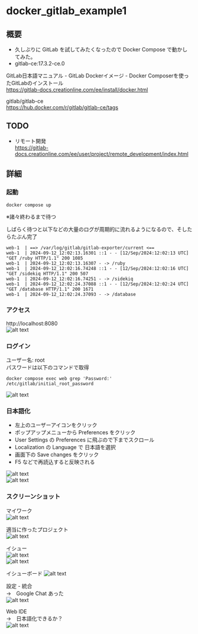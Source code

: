 # docker_gitlab_example1

## 概要
* 久しぶりに GitLab を試してみたくなったので Docker Compose で動かしてみた。
* gitlab-ce:17.3.2-ce.0

GitLab日本語マニュアル - GitLab Dockerイメージ - Docker Composerを使ったGitLabのインストール  
https://gitlab-docs.creationline.com/ee/install/docker.html  

gitlab/gitlab-ce  
https://hub.docker.com/r/gitlab/gitlab-ce/tags  

## TODO
* リモート開発  
  https://gitlab-docs.creationline.com/ee/user/project/remote_development/index.html

## 詳細

### 起動
```
docker compose up
```
※諸々終わるまで待つ

しばらく待つと以下などの大量のログが周期的に流れるようになるので、そしたらたぶん完了
```
web-1  | ==> /var/log/gitlab/gitlab-exporter/current <==
web-1  | 2024-09-12_12:02:13.16301 ::1 - - [12/Sep/2024:12:02:13 UTC] "GET /ruby HTTP/1.1" 200 1085
web-1  | 2024-09-12_12:02:13.16307 - -> /ruby
web-1  | 2024-09-12_12:02:16.74248 ::1 - - [12/Sep/2024:12:02:16 UTC] "GET /sidekiq HTTP/1.1" 200 507
web-1  | 2024-09-12_12:02:16.74251 - -> /sidekiq
web-1  | 2024-09-12_12:02:24.37088 ::1 - - [12/Sep/2024:12:02:24 UTC] "GET /database HTTP/1.1" 200 1671
web-1  | 2024-09-12_12:02:24.37093 - -> /database
```

### アクセス
http://localhost:8080  
![alt text](images/README/image.png)

### ログイン
ユーザー名: root  
パスワードは以下のコマンドで取得
```
docker compose exec web grep 'Password:' /etc/gitlab/initial_root_password
```
![alt text](images/README/image-1.png)

### 日本語化  
* 左上のユーザーアイコンをクリック
* ポップアップメニューから Preferences をクリック
* User Settings の Preferences に飛ぶので下までスクロール
* Localization の Language で 日本語を選択
* 画面下の Save changes をクリック
* F5 などで再読込すると反映される

![alt text](images/README/image-2.png)  
![alt text](images/README/image-3.png)  

### スクリーンショット

マイワーク  
![alt text](images/README/image-4.png)

適当に作ったプロジェクト    
![alt text](images/README/image-5.png)

イシュー  
![alt text](images/README/image-6.png)  
![alt text](images/README/image-7.png)  

イシューボード
![alt text](images/README/image-8.png)

設定 - 統合  
→　Google Chat あった  
![alt text](images/README/image-9.png)  

Web IDE  
→　日本語化できるか？  
![alt text](images/README/image-10.png)  
